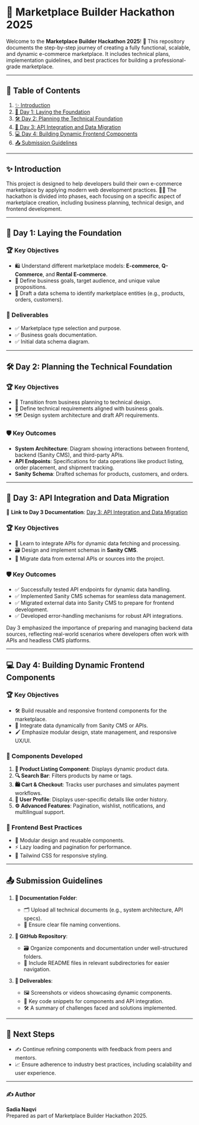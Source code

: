 # 🛒 Marketplace Builder Hackathon 2025

Welcome to the **Marketplace Builder Hackathon 2025**! 🎉 This repository documents the step-by-step journey of creating a fully functional, scalable, and dynamic e-commerce marketplace. It includes technical plans, implementation guidelines, and best practices for building a professional-grade marketplace.

---

## 📜 Table of Contents
1. [✨ Introduction](#-introduction)
2. [📌 Day 1: Laying the Foundation](#-day-1-laying-the-foundation)
3. [🛠️ Day 2: Planning the Technical Foundation](#-day-2-planning-the-technical-foundation)
4. [🔗 Day 3: API Integration and Data Migration](#-day-3-api-integration-and-data-migration)
5. [💻 Day 4: Building Dynamic Frontend Components](#-day-4-building-dynamic-frontend-components)
6. [📤 Submission Guidelines](#-submission-guidelines)

---

## ✨ Introduction

This project is designed to help developers build their own e-commerce marketplace by applying modern web development practices. 🧑‍💻 The hackathon is divided into phases, each focusing on a specific aspect of marketplace creation, including business planning, technical design, and frontend development.

---

## 📌 Day 1: Laying the Foundation

### 🏆 Key Objectives
- 🛍️ Understand different marketplace models: **E-commerce**, **Q-Commerce**, and **Rental E-commerce**.
- 🎯 Define business goals, target audience, and unique value propositions.
- 📝 Draft a data schema to identify marketplace entities (e.g., products, orders, customers).

### 📂 Deliverables
- ✅ Marketplace type selection and purpose.
- ✅ Business goals documentation.
- ✅ Initial data schema diagram.

---

## 🛠️ Day 2: Planning the Technical Foundation

### 🏆 Key Objectives
- 🔄 Transition from business planning to technical design.
- 🔧 Define technical requirements aligned with business goals.
- 🗺️ Design system architecture and draft API requirements.

### 🛡️ Key Outcomes
- **System Architecture**: Diagram showing interactions between frontend, backend (Sanity CMS), and third-party APIs.
- **API Endpoints**: Specifications for data operations like product listing, order placement, and shipment tracking.
- **Sanity Schema**: Drafted schemas for products, customers, and orders.

---

## 🔗 Day 3: API Integration and Data Migration

📄 **Link to Day 3 Documentation**: [Day 3: API Integration and Data Migration](https://github.com/panaverse/learn-nextjs/blob/main/HACKATHONS/Marketplace_Builder_Hackathon_2025/Day_3_API_Integration_and_Data_Migration.pdf)

### 🏆 Key Objectives
- 🔗 Learn to integrate APIs for dynamic data fetching and processing.
- 🗃️ Design and implement schemas in **Sanity CMS**.
- 🚀 Migrate data from external APIs or sources into the project.

### 🛡️ Key Outcomes
- ✅ Successfully tested API endpoints for dynamic data handling.
- ✅ Implemented Sanity CMS schemas for seamless data management.
- ✅ Migrated external data into Sanity CMS to prepare for frontend development.
- ✅ Developed error-handling mechanisms for robust API integrations.

Day 3 emphasized the importance of preparing and managing backend data sources, reflecting real-world scenarios where developers often work with APIs and headless CMS platforms.

---

## 💻 Day 4: Building Dynamic Frontend Components

### 🏆 Key Objectives
- 🛠️ Build reusable and responsive frontend components for the marketplace.
- 🔄 Integrate data dynamically from Sanity CMS or APIs.
- 🖌️ Emphasize modular design, state management, and responsive UX/UI.

### 🔑 Components Developed
1. **🛒 Product Listing Component**: Displays dynamic product data.
2. **🔍 Search Bar**: Filters products by name or tags.
3. **🛍️ Cart & Checkout**: Tracks user purchases and simulates payment workflows.
4. **👤 User Profile**: Displays user-specific details like order history.
5. **⚙️ Advanced Features**: Pagination, wishlist, notifications, and multilingual support.

### 🌟 Frontend Best Practices
- 🧩 Modular design and reusable components.
- ⚡ Lazy loading and pagination for performance.
- 🎨 Tailwind CSS for responsive styling.

---

## 📤 Submission Guidelines

1. **📂 Documentation Folder**:
   - 🗂️ Upload all technical documents (e.g., system architecture, API specs).
   - 📝 Ensure clear file naming conventions.

2. **📁 GitHub Repository**:
   - 🗃️ Organize components and documentation under well-structured folders.
   - 📄 Include README files in relevant subdirectories for easier navigation.

3. **📌 Deliverables**:
   - 🖼️ Screenshots or videos showcasing dynamic components.
   - 🧩 Key code snippets for components and API integration.
   - 🛠️ A summary of challenges faced and solutions implemented.

---

## 🚀 Next Steps

- ✍️ Continue refining components with feedback from peers and mentors.
- 📈 Ensure adherence to industry best practices, including scalability and user experience.

---

### ✍️ Author
**Sadia Naqvi**  
Prepared as part of Marketplace Builder Hackathon 2025.  
